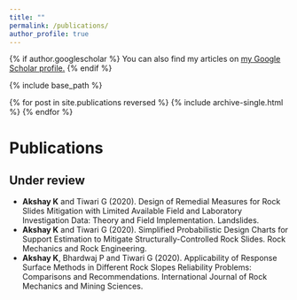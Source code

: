 ```yaml
---
title: ""
permalink: /publications/
author_profile: true
---
```


{% if author.googlescholar %}
  You can also find my articles on <u><a href="{{author.googlescholar}}">my Google Scholar profile</a>.</u>
{% endif %}

{% include base_path %}

{% for post in site.publications reversed %}
  {% include archive-single.html %}
{% endfor %}

# Publications

## Under review
* **Akshay K** and Tiwari G (2020). Design of Remedial Measures for Rock Slides Mitigation with Limited Available Field and Laboratory Investigation Data: Theory and Field Implementation. Landslides.
* **Akshay K** and Tiwari G (2020). Simplified Probabilistic Design Charts for Support Estimation to Mitigate Structurally-Controlled Rock Slides. Rock Mechanics and Rock Engineering. 
* **Akshay K**, Bhardwaj P and Tiwari G (2020). Applicability of Response Surface Methods in Different Rock Slopes Reliability Problems: Comparisons and Recommendations. International Journal of Rock Mechanics and Mining Sciences.
